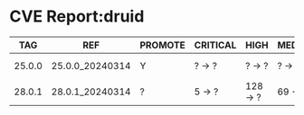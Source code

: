 # CVE Report:druid
|  TAG   |       REF       | PROMOTE | CRITICAL |   HIGH   | MEDIUM  |   LOW   | UNKNOWN |
|--------|-----------------|---------|----------|----------|---------|---------|---------|
| 25.0.0 | 25.0.0_20240314 | Y       | ? -> ?   | ? -> ?   | ? -> ?  | ? -> ?  | ? -> ?  |
| 28.0.1 | 28.0.1_20240314 | ?       | 5 -> ?   | 128 -> ? | 69 -> ? | 30 -> ? | 0 -> ?  |

